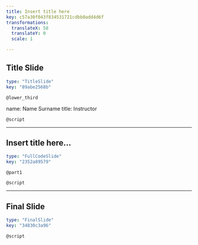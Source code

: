 ```yaml
---
title: Insert title here
key: c57a30f043f834531721cdbb0add4d6f
transformations:
  translateX: 58
  translateY: 0
  scale: 1

---
```

## Title Slide

```yaml
type: "TitleSlide"
key: "89abe2568b"
```

`@lower_third`

name: Name Surname
title: Instructor


`@script`



---
## Insert title here...

```yaml
type: "FullCodeSlide"
key: "2352a89579"
```

`@part1`



`@script`



---
## Final Slide

```yaml
type: "FinalSlide"
key: "34830c3a96"
```

`@script`


